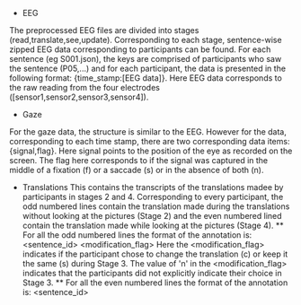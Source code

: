 

* EEG 

The preprocessed EEG files are divided into stages (read,translate,see,update). Corresponding to each stage, sentence-wise zipped EEG data corresponding to participants can be found. For each sentence (eg S001.json), the keys are comprised of participants who saw the sentence (P05,...) and for each participant, the data is presented in the following format: {time_stamp:[EEG data]}. Here EEG data corresponds to the raw reading from the four electrodes ([sensor1,sensor2,sensor3,sensor4]).

* Gaze

For the gaze data, the structure is similar to the EEG. However for the data, corresponding to each time stamp, there are two corresponding data items: {signal,flag}. Here signal points to the position of the eye as recorded on the screen. The flag here corresponds to if the signal was captured in the middle of a fixation (f) or a saccade (s) or in the absence of both (n).

* Translations
This contains the transcripts of the translations madee by participants in stages 2 and 4. Corresponding to every participant, the odd numbered lines contain the translation made during the translations without looking at the pictures (Stage 2) and the even numbered lined contain the translation made while looking at the pictures (Stage 4). 
** For all the odd numbered lines the format of the annotation is:
<sentence_id>	<stage>	<modification_flag>	<translation>
Here the <modification_flag> indicates if the participant chose to change the translation (c) or keep it the same (s) during Stage 3. The value of 'n' in the <modification_flag> indicates that the participants did not explicitly indicate their choice in Stage 3.
** For all the even numbered lines the format of the annotation is:
<sentence_id>	<stage>	<translation>

